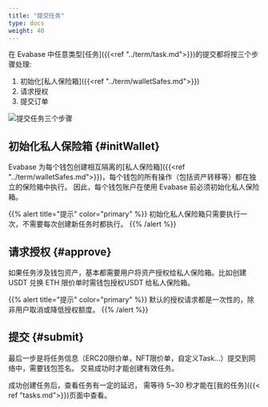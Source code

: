 ```yaml
---
title: "提交任务"
type: docs
weight: 40
---
```


在 Evabase 中任意类型[任务]({{<ref "../term/task.md">}})的提交都将按三个步骤处理:

1. 初始化[私人保险箱]({{<ref "../term/walletSafes.md">}})
2. 请求授权
3. 提交订单

![提交任务三个步骤](/img/submitOrder.png)

## 初始化私人保险箱 {#initWallet}

Evabase 为每个钱包创建相互隔离的[私人保险箱]({{<ref "../term/walletSafes.md">}})，每个钱包的所有操作（包括资产转移等）都在独立的保险箱中执行。
因此，每个钱包账户在使用  Evabase 前必须初始化私人保险箱。


{{% alert title="提示" color="primary" %}}
初始化私人保险箱只需要执行一次，不需要每次创建新任务时都执行。
{{% /alert %}}

## 请求授权 {#approve}

如果任务涉及钱包资产，基本都需要用户将资产授权给私人保险箱。比如创建 USDT 兑换 ETH 限价单时需钱包授权USDT 给私人保险箱。


{{% alert title="提示" color="primary" %}}
默认的授权请求都是一次性的，除非用户取消或降低授权额度。
{{% /alert %}}

## 提交 {#submit}

最后一步是将任务信息（ERC20限价单，NFT限价单，自定义Task...）提交到网络中，需要钱包签名。
交易成功时才能创建有效任务。

成功创建任务后，查看任务有一定的延迟， 需等待 5~30 秒才能在[我的任务]({{< ref "tasks.md">}})页面中查看。